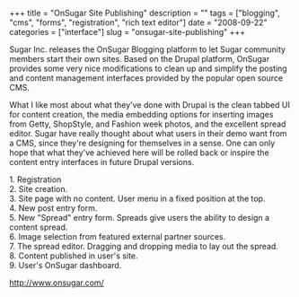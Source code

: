 +++
title = "OnSugar Site Publishing"
description = ""
tags = ["blogging", "cms", "forms", "registration", "rich text editor"]
date = "2008-09-22"
categories = ["interface"]
slug = "onsugar-site-publishing"
+++


<p>Sugar Inc. releases the OnSugar Blogging platform to let Sugar community members start their own sites. Based on the Drupal platform, OnSugar provides some very nice modifications to clean up and simplify the posting and content management interfaces provided by the popular open source CMS. </p>
<p>What I like most about what they've done with Drupal is the clean tabbed UI for content creation, the media embedding options for inserting images from Getty, ShopStyle, and Fashion week photos, and the excellent spread editor. Sugar have really thought about what users in their demo want from a CMS, since they're designing for themselves in a sense. One can only hope that what they've achieved here will be rolled back or inspire the content entry interfaces in future Drupal versions.</p>
<div id="screens-full" class="clear"><div class="caption">1. Registration</div><div class="fullimg clear"><a href="http://media.konigi.com/interface/onsugar-1.png" class="group" rel="group" title="1. Registration"><img src="http://media.konigi.com/interface/onsugar-1.png" alt="" class="img-responsive"></a></div></div><div id="screens-full" class="clear"><div class="caption">2. Site creation.</div><div class="fullimg clear"><a href="http://media.konigi.com/interface/onsugar-2.png" class="group" rel="group" title="2. Site creation."><img src="http://media.konigi.com/interface/onsugar-2.png" alt="" class="img-responsive"></a></div></div><div id="screens-full" class="clear"><div class="caption">3. Site page with no content. User menu in a fixed position at the top.</div><div class="fullimg clear"><a href="http://media.konigi.com/interface/onsugar-3.png" class="group" rel="group" title="3. Site page with no content. User menu in a fixed position at the top."><img src="http://media.konigi.com/interface/onsugar-3.png" alt="" class="img-responsive"></a></div></div><div id="screens-full" class="clear"><div class="caption">4. New post entry form.</div><div class="fullimg clear"><a href="http://media.konigi.com/interface/onsugar-4.png" class="group" rel="group" title="4. New post entry form."><img src="http://media.konigi.com/interface/onsugar-4.png" alt="" class="img-responsive"></a></div></div><div id="screens-full" class="clear"><div class="caption">5. New &quot;Spread&quot; entry form. Spreads give users the ability to design a content spread.</div><div class="fullimg clear"><a href="http://media.konigi.com/interface/onsugar-5.png" class="group" rel="group" title="5. New &quot;Spread&quot; entry form. Spreads give users the ability to design a content spread."><img src="http://media.konigi.com/interface/onsugar-5.png" alt="" class="img-responsive"></a></div></div><div id="screens-full" class="clear"><div class="caption">6. Image selection from featured external partner sources.</div><div class="fullimg clear"><a href="http://media.konigi.com/interface/onsugar-6.png" class="group" rel="group" title="6. Image selection from featured external partner sources."><img src="http://media.konigi.com/interface/onsugar-6.png" alt="" class="img-responsive"></a></div></div><div id="screens-full" class="clear"><div class="caption">7. The spread editor. Dragging and dropping media to lay out the spread.</div><div class="fullimg clear"><a href="http://media.konigi.com/interface/onsugar-7.png" class="group" rel="group" title="7. The spread editor. Dragging and dropping media to lay out the spread."><img src="http://media.konigi.com/interface/onsugar-7.png" alt="" class="img-responsive"></a></div></div><div id="screens-full" class="clear"><div class="caption">8. Content published in user's site.</div><div class="fullimg clear"><a href="http://media.konigi.com/interface/onsugar-8.png" class="group" rel="group" title="8. Content published in user's site."><img src="http://media.konigi.com/interface/onsugar-8.png" alt="" class="img-responsive"></a></div></div><div id="screens-full" class="clear"><div class="caption">9. User's OnSugar dashboard.</div><div class="fullimg clear"><a href="http://media.konigi.com/interface/onsugar-9.png" class="group" rel="group" title="9. User's OnSugar dashboard."><img src="http://media.konigi.com/interface/onsugar-9.png" alt="" class="img-responsive"></a></div></div>        
<p><a href="http://www.onsugar.com/">http://www.onsugar.com/</a></p>

